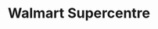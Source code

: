 ---
title: "Walmart Supercentre"
url: /brampton/walmart-supercentre-mayfield-road/
shop: Supermarkt
---